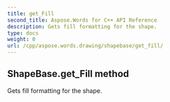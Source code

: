 ```yaml
---
title: get_Fill
second_title: Aspose.Words for C++ API Reference
description: Gets fill formatting for the shape. 
type: docs
weight: 0
url: /cpp/aspose.words.drawing/shapebase/get_fill/
---
```

## ShapeBase.get_Fill method


Gets fill formatting for the shape. 

